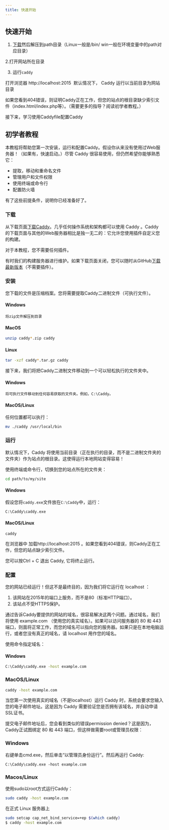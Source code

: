 ```yaml
---
title: 快速开始
---
```



## 快速开始

1. [下载](https://caddyserver.com/download)然后解压到path目录（Linux一般是/bin/ win一般在环境变量中的path对应目录）


2.打开网站所在目录

3. 运行`caddy`


打开浏览器 http://localhost:2015  默认情况下， Caddy 运行以当前目录为网站目录

如果您看到404错误，则证明Caddy正在工作，但您的站点的根目录缺少索引文件（index.html/index.php等）。（需要更多的指导？阅读初学者教程。）


接下来，学习使用Caddyfile配置Caddy

## 初学者教程

本教程将帮助您第一次安装，运行和配置Caddy。假设你从来没有使用过Web服务器！（如果有，快速启动。）尽管 Caddy 很容易使用，但仍然希望你能够熟悉它：

- 提取，移动和重命名文件
- 管理用户和文件权限
- 使用终端或命令行
- 配置防火墙

有了这些前提条件，说明你已经准备好了。

### 下载

从下载页面[下载Caddy](https://caddyserver.com/download)。几乎任何操作系统和架构都可以使用 Caddy 。Caddy 的下载页面与其他的Web服务器相比是独一无二的：它允许您使用插件自定义您的构建。

对于本教程，您不需要任何插件。

有时我们的构建服务器进行维护。如果下载页面关闭，您可以随时从GitHub[下载最新版本](https://github.com/mholt/caddy/releases/latest)（不需要插件）。

### 安装

您下载的文件是压缩档案。您将需要提取Caddy二进制文件（可执行文件）。

#### Windows

```
将zip文件解压到目录
```

#### MacOS

```bash
unzip caddy*.zip caddy
```

#### Linux

```bash
tar -xzf caddy*.tar.gz caddy
```

接下来，我们将把Caddy二进制文件移动到一个可以轻松执行的文件夹中。

#### Windows

```
将可执行文件移动到任何容易获取的文件夹。例如，C:\Caddy。
```

#### MacOS/Linux

任何位置都可以执行：

```bash
mv ./caddy /usr/local/bin
```


### 运行

默认情况下，Caddy 将使用当前目录（正在执行的目录，而不是二进制文件夹的文件夹）作为站点的根目录。这使得运行本地网站变得容易！

使用终端或命令行，切换到您的站点所在的文件夹：

```bash
cd path/to/my/site
```

#### Windows

假设您将`caddy.exe`文件放在`C:\Caddy`中，运行：
```bash
C:\Caddy\caddy.exe
```

#### MacOS/Linux

```
caddy
```

在浏览器中 加载http://localhost:2015 。如果您看到404错误，则Caddy正在工作，但您的站点缺少索引文件。

您可以按Ctrl + C 退出 Caddy, 它将终止运行。

### 配置

您的网站已经运行！但这不是最终目的，因为我们将它运行在 localhost ：

1. 该网站在2015年的端口上服务，而不是80（标准HTTP端口）。
2. 该站点不受HTTPS保护。

通过告诉Caddy要提供的网站的域名，很容易解决这两个问题。通过域名，我们将使用 example.com （使用您的真实域名）。如果可以访问服务器的 80 和 443 端口，则面将正常工作，而您的域名可以指向您的服务器。如果只是在本地电脑运行，或者您没有真正的域名，请 localhost 用作您的域名。

使用命令指定域名：

#### Windows

```bash
C:\Caddy\caddy.exe -host example.com
```

### MacOS/Linux

```bash
caddy -host example.com
```

当您第一次使用真实的域名（不是localhost）运行 Caddy 时，系统会要求您输入您的电子邮件地址。这是因为 Caddy 需要验证您是否拥有该域名，并自动申请SSL证书。

提交电子邮件地址后，您会看到类似的错误permission denied？这是因为，Caddy正试图绑定 80 和 443 端口，但这样做需要root或管理员权限：

### Windows

右键单击cmd.exe，然后单击“以管理员身份运行”。然后再运行 Caddy:

```
C:\Caddy\caddy.exe -host example.com
```

### Macos/Linux

使用sudo以root方式运行Caddy：

```bash
sudo caddy -host example.com
```

在正式 Linux 服务器上

```bash
sudo setcap cap_net_bind_service=+ep $(which caddy)
$ caddy -host example.com
```


